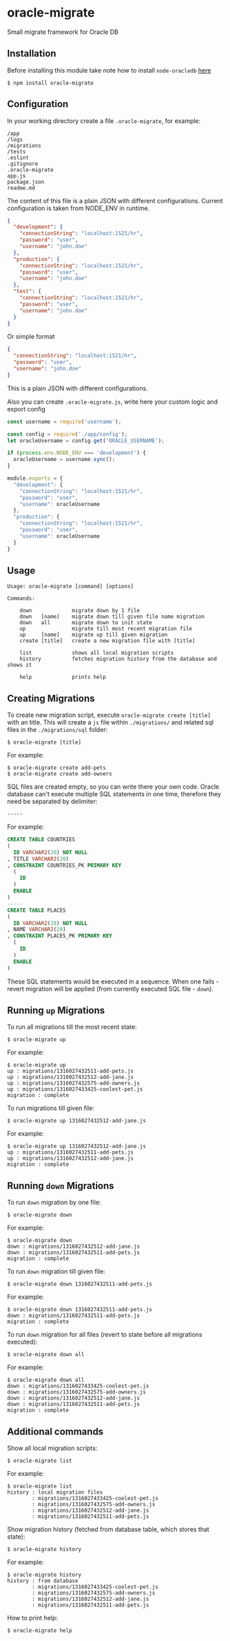 # oracle-migrate
Small migrate framework for Oracle DB

## Installation

Before installing this module take note how to install `node-oracledb` [here](https://github.com/oracle/node-oracledb)

    $ npm install oracle-migrate

## Configuration

In your working directory create a file `.oracle-migrate`, for example:

```
/app
/logs
/migrations
/tests
.eslint
.gitignore
.oracle-migrate
app.js
package.json
readme.md
```

The content of this file is a plain JSON with different configurations. Current configuration is taken from NODE_ENV in runtime.

```json
{
  "development": {
    "connectionString": "localhost:1521/hr",
    "password": "user",
    "username": "john.doe"
  },
  "production": {
    "connectionString": "localhost:1521/hr",
    "password": "user",
    "username": "john.doe"
  },
  "test": {
    "connectionString": "localhost:1521/hr",
    "password": "user",
    "username": "john.doe"
  }
}
```

Or simple format

```json
{
  "connectionString": "localhost:1521/hr",
  "password": "user",
  "username": "john.doe"
}
```

This is a plain JSON with different configurations.

Also you can create `.oracle-migrate.js`, write here your custom logic and export config

```js
const username = require('username');

const config = require('./app/config');
let oracleUsername = config.get('ORACLE_USERNAME');

if (process.env.NODE_ENV === 'development') {
  oracleUsername = username.sync();
}

module.exports = {
  "development": {
    "connectionString": "localhost:1521/hr",
    "password": "user",
    "username": oracleUsername
  },
  "production": {
    "connectionString": "localhost:1521/hr",
    "password": "user",
    "username": oracleUsername
  }
}

```

## Usage

```
Usage: oracle-migrate [command] [options]

Commands:

    down             migrate down by 1 file
    down   [name]    migrate down till given file name migration
    down   all       migrate down to init state
    up               migrate till most recent migration file
    up     [name]    migrate up till given migration
    create [title]   create a new migration file with [title]

    list             shows all local migration scripts
    history          fetches migration history from the database and shows it

    help             prints help
```

## Creating Migrations

To create new migration script, execute `oracle-migrate create [title]` with an title. This will create a `js` file within `./migrations/` and related sql files in the `./migrations/sql` folder:

    $ oracle-migrate [title]

For example:

    $ oracle-migrate create add-pets
    $ oracle-migrate create add-owners

SQL files are created empty, so you can write there your own code. Oracle database can't execute multiple SQL statements in one time, therefore they need be separated by delimiter:

    -----

For example:

```sql
CREATE TABLE COUNTRIES
(
  ID VARCHAR2(20) NOT NULL
, TITLE VARCHAR2(20)
, CONSTRAINT COUNTRIES_PK PRIMARY KEY
  (
    ID
  )
  ENABLE
)
-----
CREATE TABLE PLACES
(
  ID VARCHAR2(20) NOT NULL
, NAME VARCHAR2(20)
, CONSTRAINT PLACES_PK PRIMARY KEY
  (
    ID
  )
  ENABLE
)
```

These SQL statements would be executed in a sequence. When one fails - revert migration will be applied (from currently executed SQL file - `down`).

## Running `up` Migrations

To run all migrations till the most recent state:

    $ oracle-migrate up

For example:

    $ oracle-migrate up
    up : migrations/1316027432511-add-pets.js
    up : migrations/1316027432512-add-jane.js
    up : migrations/1316027432575-add-owners.js
    up : migrations/1316027433425-coolest-pet.js
    migration : complete

To run migrations till given file:

    $ oracle-migrate up 1316027432512-add-jane.js

For example:

    $ oracle-migrate up 1316027432512-add-jane.js
    up : migrations/1316027432511-add-pets.js
    up : migrations/1316027432512-add-jane.js
    migration : complete

## Running `down` Migrations

To run `down` migration by one file:

    $ oracle-migrate down

For example:

    $ oracle-migrate down
    down : migrations/1316027432512-add-jane.js
    down : migrations/1316027432511-add-pets.js
    migration : complete

To run `down` migration till given  file:

    $ oracle-migrate down 1316027432511-add-pets.js

For example:

    $ oracle-migrate down 1316027432511-add-pets.js
    down : migrations/1316027432511-add-pets.js
    migration : complete

To run `down` migration for all files (revert to state before all migrations executed):

    $ oracle-migrate down all

For example:

    $ oracle-migrate down all
    down : migrations/1316027433425-coolest-pet.js
    down : migrations/1316027432575-add-owners.js
    down : migrations/1316027432512-add-jane.js
    down : migrations/1316027432511-add-pets.js
    migration : complete

## Additional commands

Show all local migration scripts:

    $ oracle-migrate list

For example:

    $ oracle-migrate list
    history : local migration files
            : migrations/1316027433425-coolest-pet.js
            : migrations/1316027432575-add-owners.js
            : migrations/1316027432512-add-jane.js
            : migrations/1316027432511-add-pets.js

Show migration history (fetched from database table, which stores that state):

    $ oracle-migrate history

For example:

    $ oracle-migrate history
    history : from database
            : migrations/1316027433425-coolest-pet.js
            : migrations/1316027432575-add-owners.js
            : migrations/1316027432512-add-jane.js
            : migrations/1316027432511-add-pets.js

How to print help:

    $ oracle-migrate help
